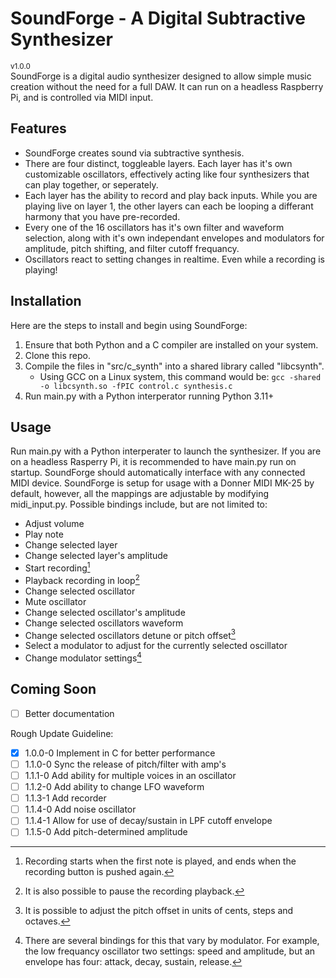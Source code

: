 # SoundForge - A Digital Subtractive Synthesizer
<sup>v1.0.0</sup>  
SoundForge is a digital audio synthesizer designed to allow simple music creation without the need for a full DAW. It can run on a headless Raspberry Pi, and is controlled via MIDI input.

## Features
- SoundForge creates sound via subtractive synthesis.
- There are four distinct, toggleable layers. Each layer has it's own customizable oscillators, effectively acting like four synthesizers that can play together, or seperately.
- Each layer has the ability to record and play back inputs. While you are playing live on layer 1, the other layers can each be looping a differant harmony that you have pre-recorded.
- Every one of the 16 oscillators has it's own filter and waveform selection, along with it's own independant envelopes and modulators for amplitude, pitch shifting, and filter cutoff frequancy.
- Oscillators react to setting changes in realtime. Even while a recording is playing!

## Installation
Here are the steps to install and begin using SoundForge:
1. Ensure that both Python and a C compiler are installed on your system.
1. Clone this repo.
2. Compile the files in "src/c_synth" into a shared library called "libcsynth".
    - Using GCC on a Linux system, this command would be: `gcc -shared -o libcsynth.so -fPIC control.c synthesis.c`
3. Run main.py with a Python interperator running Python 3.11+

## Usage
Run main.py with a Python interperater to launch the synthesizer. If you are on a headless Rasperry Pi, it is recommended to have main.py run on startup. SoundForge should automatically interface with any connected MIDI device. SoundForge is setup for usage with a Donner MIDI MK-25 by default, however, all the mappings are adjustable by modifying midi_input.py.
Possible bindings include, but are not limited to:
- Adjust volume
- Play note
- Change selected layer
- Change selected layer's amplitude
- Start recording[^1]
- Playback recording in loop[^2]
- Change selected oscillator
- Mute oscillator
- Change selected oscillator's amplitude
- Change selected oscillators waveform
- Change selected oscillators detune or pitch offset[^3]
- Select a modulator to adjust for the currently selected oscillator
- Change modulator settings[^4]

[^1]: Recording starts when the first note is played, and ends when the recording button is pushed again.  
[^2]: It is also possible to pause the recording playback.  
[^3]: It is possible to adjust the pitch offset in units of cents, steps and octaves.
[^4]: There are several bindings for this that vary by modulator. For example, the low frequancy oscillator two settings: speed and amplitude, but an envelope has four: attack, decay, sustain, release.  

## Coming Soon
- [ ] Better documentation

Rough Update Guideline:
- [x] 1.0.0-0 Implement in C for better performance
- [ ] 1.1.0-0 Sync the release of pitch/filter with amp's
- [ ] 1.1.1-0 Add ability for multiple voices in an oscillator
- [ ] 1.1.2-0 Add ability to change LFO waveform
- [ ] 1.1.3-1 Add recorder
- [ ] 1.1.4-0 Add noise oscillator
- [ ] 1.1.4-1 Allow for use of decay/sustain in LPF cutoff envelope
- [ ] 1.1.5-0 Add pitch-determined amplitude
